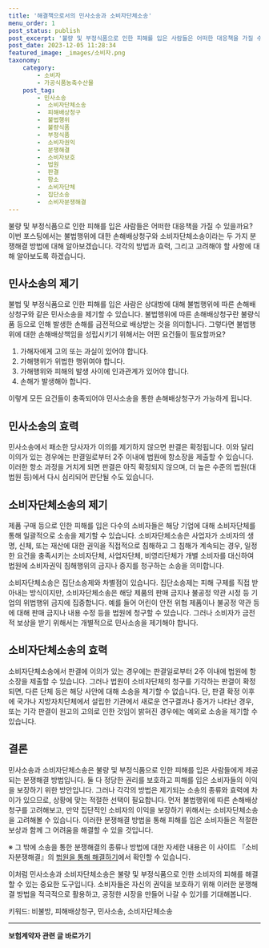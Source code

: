 ```yaml
---
title: '해결책으로서의 민사소송과 소비자단체소송'
menu_order: 1
post_status: publish
post_excerpt: '불량 및 부정식품으로 인한 피해를 입은 사람들은 어떠한 대응책을 가질 수 있을까요  이번 포스팅에서는 불법행위에 대한 손해배상청구와 소비자단체소송이라는 두 가지 분쟁해결 방법에 대해 알아보겠습니다. 각각의 방법과 효력, 그리고 고려해야 할 사항에 대해 알아보도록 하겠습니다.'
post_date: 2023-12-05 11:28:34
featured_image: _images/소비자.png
taxonomy:
    category:
        - 소비자
        - 가공식품농축수산물
    post_tag:
        - 민사소송
        -  소비자단체소송
        -  피해배상청구
        -  불법행위
        -  불량식품
        -  부정식품
        -  소비자권익
        -  분쟁해결
        -  소비자보호
        -  법원
        -  판결
        -  항소
        -  소비자단체
        -  집단소송
        -  소비자분쟁해결
---
```



불량 및 부정식품으로 인한 피해를 입은 사람들은 어떠한 대응책을 가질 수 있을까요? 이번 포스팅에서는 불법행위에 대한 손해배상청구와 소비자단체소송이라는 두 가지 분쟁해결 방법에 대해 알아보겠습니다. 각각의 방법과 효력, 그리고 고려해야 할 사항에 대해 알아보도록 하겠습니다.

## 민사소송의 제기
불법 및 부정식품으로 인한 피해를 입은 사람은 상대방에 대해 불법행위에 따른 손해배상청구와 같은 민사소송을 제기할 수 있습니다. 불법행위에 따른 손해배상청구란 불량식품 등으로 인해 발생한 손해를 금전적으로 배상받는 것을 의미합니다. 그렇다면 불법행위에 대한 손해배상책임을 성립시키기 위해서는 어떤 요건들이 필요할까요?

1. 가해자에게 고의 또는 과실이 있어야 합니다.
2. 가해행위가 위법한 행위여야 합니다.
3. 가해행위와 피해의 발생 사이에 인과관계가 있어야 합니다.
4. 손해가 발생해야 합니다.

이렇게 모든 요건들이 충족되어야 민사소송을 통한 손해배상청구가 가능하게 됩니다.

## 민사소송의 효력
민사소송에서 패소한 당사자가 이의를 제기하지 않으면 판결은 확정됩니다. 이와 달리 이의가 있는 경우에는 판결일로부터 2주 이내에 법원에 항소장을 제출할 수 있습니다. 이러한 항소 과정을 거치게 되면 판결은 아직 확정되지 않으며, 더 높은 수준의 법원(대법원 등)에서 다시 심리되어 판단될 수도 있습니다.

## 소비자단체소송의 제기
제품 구매 등으로 인한 피해를 입은 다수의 소비자들은 해당 기업에 대해 소비자단체를 통해 일괄적으로 소송을 제기할 수 있습니다. 소비자단체소송은 사업자가 소비자의 생명, 신체, 또는 재산에 대한 권익을 직접적으로 침해하고 그 침해가 계속되는 경우, 일정한 요건을 충족시키는 소비자단체, 사업자단체, 비영리단체가 개별 소비자를 대신하여 법원에 소비자권익 침해행위의 금지나 중지를 청구하는 소송을 의미합니다.

소비자단체소송은 집단소송제와 차별점이 있습니다. 집단소송제는 피해 구제를 직접 받아내는 방식이지만, 소비자단체소송은 해당 제품의 판매 금지나 불공정 약관 시정 등 기업의 위법행위 금지에 집중합니다. 예를 들어 어린이 안전 위협 제품이나 불공정 약관 등에 대해 판매 금지나 내용 수정 등을 법원에 청구할 수 있습니다. 그러나 소비자가 금전적 보상을 받기 위해서는 개별적으로 민사소송을 제기해야 합니다.

## 소비자단체소송의 효력
소비자단체소송에서 판결에 이의가 있는 경우에는 판결일로부터 2주 이내에 법원에 항소장을 제출할 수 있습니다. 그러나 법원이 소비자단체의 청구를 기각하는 판결이 확정되면, 다른 단체 등은 해당 사안에 대해 소송을 제기할 수 없습니다. 단, 판결 확정 이후에 국가나 지방자치단체에서 설립한 기관에서 새로운 연구결과나 증거가 나타난 경우, 또는 기각 판결이 원고의 고의로 인한 것임이 밝혀진 경우에는 예외로 소송을 제기할 수 있습니다.

## 결론
민사소송과 소비자단체소송은 불량 및 부정식품으로 인한 피해를 입은 사람들에게 제공되는 분쟁해결 방법입니다. 둘 다 정당한 권리를 보호하고 피해를 입은 소비자들의 이익을 보장하기 위한 방안입니다. 그러나 각각의 방법은 제기되는 소송의 종류와 효력에 차이가 있으므로, 상황에 맞는 적절한 선택이 필요합니다. 먼저 불법행위에 따른 손해배상청구를 고려해보고, 만약 집단적인 소비자의 이익을 보장하기 위해서는 소비자단체소송을 고려해볼 수 있습니다. 이러한 분쟁해결 방법을 통해 피해를 입은 소비자들은 적절한 보상과 함께 그 어려움을 해결할 수 있을 것입니다.

※ 그 밖에 소송을 통한 분쟁해결의 종류나 방법에 대한 자세한 내용은 이 사이트 『소비자분쟁해결』의 [법원을 통해 해결하기](링크)에서 확인할 수 있습니다.

이처럼 민사소송과 소비자단체소송은 불량 및 부정식품으로 인한 소비자의 피해를 해결할 수 있는 중요한 도구입니다. 소비자들은 자신의 권익을 보호하기 위해 이러한 분쟁해결 방법을 적극적으로 활용하고, 공정한 시장을 만들어 나갈 수 있기를 기대해봅니다.

키워드: 비불방, 피해배상청구, 민사소송, 소비자단체소송
<!-- wp:separator -->
<hr class="wp-block-separator has-alpha-channel-opacity"/>
<!-- /wp:separator -->

<!-- wp:group {"backgroundColor":"base","layout":{"type":"constrained"}} -->
<div class="wp-block-group has-base-background-color has-background"><!-- wp:paragraph {"align":"center","fontSize":"medium"} -->
<p class="has-text-align-center has-large-font-size"><strong>보험계약자 관련 글 바로가기</strong></p>
<!-- /wp:paragraph -->


<!-- wp:latest-posts
{"categories":[{"id":13963,"count":19,"description":"","link":"https://uknowlaw.com/category/%eb%b3%b4%ed%97%98%ea%b3%84%ec%95%bd%ec%9e%90/","name":"보험계약자","slug":"보험계약자","taxonomy":"category","parent":0,"meta":[],"_links":{"self":[{"href":"https://uknowlaw.com/wp-json/wp/v2/categories/13963"}],"collection":[{"href":"https://uknowlaw.com/wp-json/wp/v2/categories"}],"about":[{"href":"https://uknowlaw.com/wp-json/wp/v2/taxonomies/category"}],"wp:post_type":[{"href":"https://uknowlaw.com/wp-json/wp/v2/posts?categories=13963"}],"curies":[{"name":"wp","href":"https://api.w.org/{rel}","templated":true}]}}],"postsToShow":100,"excerptLength":28,"postLayout":"grid","columns":2,"featuredImageAlign":"left","featuredImageSizeSlug":"large","fontSize":"small"} /--></div>
<!-- /wp:group -->